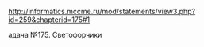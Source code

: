 http://informatics.mccme.ru/mod/statements/view3.php?id=259&chapterid=175#1

адача №175. Светофорчики



